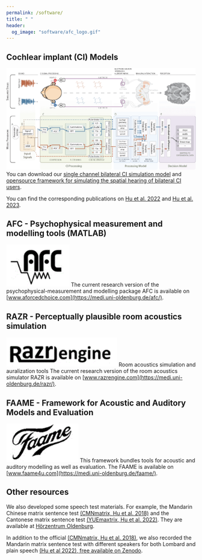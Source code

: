 ```yaml
---
permalink: /software/
title: " "
header:
  og_image: "software/afc_logo.gif"
---
```




## Cochlear implant (CI) Models

![](/images/software/aacus230034.gif)
You can download our [single channel bilateral CI simulation model](https://zenodo.org/records/5571858) and [opensource framework for simulating the spatial hearing of bilateral CI users](https://zenodo.org/records/7471961). 

You can find the corresponding publications on [Hu et al. 2022](https://doi.org/10.1007/s10162-021-00823-1) and [Hu et al. 2023](https://doi.org/10.1051/aacus/2023036).




## AFC - Psychophysical measurement and modelling tools (MATLAB)

<!-- ![](/images/software/afc_logo.gif)  -->
![](/images/software/afc.gif)   The current research version of the psychophysical-measurement and modelling package AFC is available on [www.aforcedchoice.com](https://medi.uni-oldenburg.de/afc/). 




## RAZR - Perceptually plausible room acoustics simulation

![](/images/software/razr.gif)  Room acoustics simulation and auralization tools 
The current research version of the room acoustics simulator RAZR is available on [www.razrengine.com](https://medi.uni-oldenburg.de/razr/).




## FAAME - Framework for Acoustic and Auditory Models and Evaluation

![](/images/software/faame.gif)  This framework bundles tools for acoustic and auditory modelling as well as evaluation. The FAAME is available on [www.faame4u.com](https://medi.uni-oldenburg.de/faame/).




## Other resources

We also developed some speech test materials. For example, the Mandarin Chinese matrix sentence test [(CMNmatrix, Hu et al. 2018)](https://doi.org/10.1080/14992027.2018.1483083) and the Cantonese matrix sentence test [ (YUEmaxtrix, Hu et al. 2022)](https://doi.org/10.1080/14992027.2022.2142683). They are available at [Hörzentrum Oldenburg](https://www.hz-ol.de/en/home.html).

In addition to the official [(CMNmatrix, Hu et al. 2018)](https://doi.org/10.1080/14992027.2018.1483083), we also recorded the Mandarin matrix sentence test with different speakers for both Lombard and plain speech [(Hu et al 2022), free available on Zenodo](https://zenodo.org/records/7063030).



